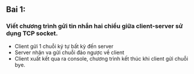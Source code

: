  ## Bai 1:
### Viết chương trình gửi tin nhắn hai chiều giữa client-server sử dụng TCP socket.
- Client gửi 1 chuỗi ký tự bất kỳ đến server
- Server nhận va gửi chuỗi đảo ngược về client
- Client xuất kết qua ra console, chương trình kết thúc khi client gửi chuỗi bye.

